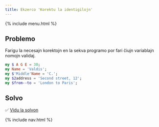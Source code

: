 ```yaml
---
title: Ekzerco 'Korektu la identigilojn'
---
```


{% include menu.html %}

## Problemo

Farigu la necesajn korektojn en la sekva programo por fari ĉiujn variablajn nomojn validaj.

```raku
my $ A G E = 30;
my Name = 'Valdis';
my $'Middle'Name = 'C.';
my $2address = 'Second street, 12';
my $from--to = 'London to Paris';
```

## Solvo

✅ [Vidu la solvon](solution)

{% include nav.html %}